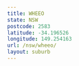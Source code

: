 ```yaml
---
title: WHEEO
state: NSW
postcode: 2583
latitude: -34.196526
longitude: 149.254163
url: /nsw/wheeo/
layout: suburb
---
```

